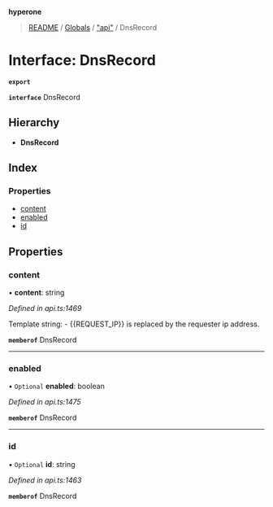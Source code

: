 **hyperone**

> [README](../README.md) / [Globals](../globals.md) / ["api"](../modules/_api_.md) / DnsRecord

# Interface: DnsRecord

**`export`** 

**`interface`** DnsRecord

## Hierarchy

* **DnsRecord**

## Index

### Properties

* [content](_api_.dnsrecord.md#content)
* [enabled](_api_.dnsrecord.md#enabled)
* [id](_api_.dnsrecord.md#id)

## Properties

### content

•  **content**: string

*Defined in api.ts:1469*

Template string: - {{REQUEST_IP}} is replaced by the requester ip address.

**`memberof`** DnsRecord

___

### enabled

• `Optional` **enabled**: boolean

*Defined in api.ts:1475*

**`memberof`** DnsRecord

___

### id

• `Optional` **id**: string

*Defined in api.ts:1463*

**`memberof`** DnsRecord

